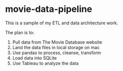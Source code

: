 # movie-data-pipeline
This is a sample of my ETL and data architecture work.

The plan is to:

1. Pull data from The Movie Database website
2. Land the data files in local storage on mac
3. Use pandas to process, cleanse, transform
4. Load data into SQLite
5. Use Tableau to analyze the data
